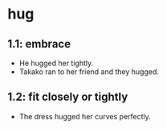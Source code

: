 # hug
## 1.1: embrace

  *  He hugged her tightly.
  *  Takako ran to her friend and they hugged.

## 1.2: fit closely or tightly

  *  The dress hugged her curves perfectly.
